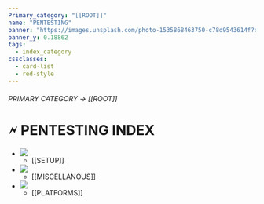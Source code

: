 ```yaml
---
Primary_category: "[[ROOT]]"
name: "PENTESTING"
banner: "https://images.unsplash.com/photo-1535868463750-c78d9543614f?q=80&w=2076&auto=format&fit=crop&ixlib=rb-4.0.3&ixid=M3wxMjA3fDB8MHxwaG90by1wYWdlfHx8fGVufDB8fHx8fA%3D%3D"
banner_y: 0.18862
tags:
  - index_category
cssclasses:
  - card-list
  - red-style
---
```

###### PRIMARY CATEGORY →  [[ROOT]]

# 🗲 PENTESTING INDEX

- ![](https://img.freepik.com/premium-photo/little-robot-with-blue-eyes-hoodie-that-says-i-m-robot_937795-776.jpg)
	- [[SETUP]]
- ![](https://img.freepik.com/premium-photo/robot-with-glowing-eyes-hoodie-that-says-fire_937795-746.jpg)
	- [[MISCELLANOUS]]
- ![](https://img.freepik.com/premium-photo/cartoon-character-with-glowing-eyes-glowing-orange-background_937795-533.jpg)
	- [[PLATFORMS]]
